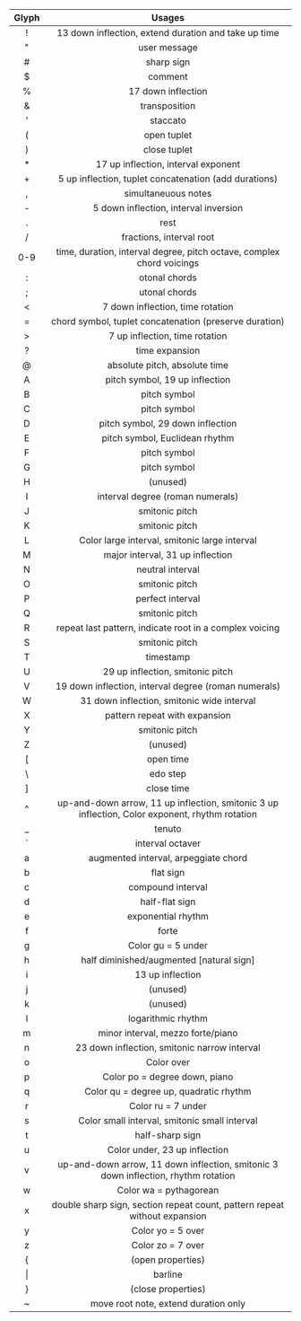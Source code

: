 | Glyph | Usages |
|:-----:|:------:|
| !     | 13 down inflection, extend duration and take up time |
| "     | user message |
| #     | sharp sign |
| $     | comment |
| %     | 17 down inflection |
| &     | transposition |
| '     | staccato |
| (     | open tuplet |
| )     | close tuplet |
| *     | 17 up inflection, interval exponent |
| +     | 5 up inflection, tuplet concatenation (add durations) |
| ,     | simultaneuous notes |
| -     | 5 down inflection, interval inversion |
| .     | rest |
| /     | fractions, interval root |
| 0-9   | time, duration, interval degree, pitch octave, complex chord voicings |
| :     | otonal chords |
| ;     | utonal chords |
| <     | 7 down inflection, time rotation |
| =     | chord symbol, tuplet concatenation (preserve duration) |
| >     | 7 up inflection, time rotation |
| ?     | time expansion |
| @     | absolute pitch, absolute time |
| A     | pitch symbol, 19 up inflection |
| B     | pitch symbol |
| C     | pitch symbol |
| D     | pitch symbol, 29 down inflection |
| E     | pitch symbol, Euclidean rhythm |
| F     | pitch symbol |
| G     | pitch symbol |
| H     | (unused) |
| I     | interval degree (roman numerals) |
| J     | smitonic pitch |
| K     | smitonic pitch |
| L     | Color large interval, smitonic large interval |
| M     | major interval, 31 up inflection |
| N     | neutral interval |
| O     | smitonic pitch |
| P     | perfect interval |
| Q     | smitonic pitch |
| R     | repeat last pattern, indicate root in a complex voicing |
| S     | smitonic pitch |
| T     | timestamp |
| U     | 29 up inflection, smitonic pitch |
| V     | 19 down inflection, interval degree (roman numerals) |
| W     | 31 down inflection, smitonic wide interval |
| X     | pattern repeat with expansion |
| Y     | smitonic pitch |
| Z     | (unused) |
| [     | open time |
| \     | edo step |
| ]     | close time |
| ^     | up-and-down arrow, 11 up inflection, smitonic 3 up inflection, Color exponent, rhythm rotation |
| _     | tenuto |
| \`    | interval octaver |
| a     | augmented interval, arpeggiate chord |
| b     | flat sign |
| c     | compound interval |
| d     | half-flat sign |
| e     | exponential rhythm |
| f     | forte |
| g     | Color gu = 5 under |
| h     | half diminished/augmented [natural sign] |
| i     | 13 up inflection |
| j     | (unused) |
| k     | (unused) |
| l     | logarithmic rhythm |
| m     | minor interval, mezzo forte/piano |
| n     | 23 down inflection, smitonic narrow interval |
| o     | Color over |
| p     | Color po = degree down, piano |
| q     | Color qu = degree up, quadratic rhythm |
| r     | Color ru = 7 under |
| s     | Color small interval, smitonic small interval |
| t     | half-sharp sign |
| u     | Color under, 23 up inflection |
| v     | up-and-down arrow, 11 down inflection, smitonic 3 down inflection, rhythm rotation |
| w     | Color wa = pythagorean |
| x     | double sharp sign, section repeat count, pattern repeat without expansion |
| y     | Color yo = 5 over |
| z     | Color zo = 7 over |
| {     | (open properties) |
| \|    | barline |
| }     | (close properties) |
| ~     | move root note, extend duration only |
